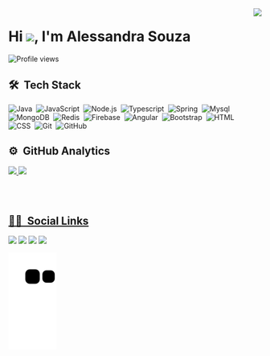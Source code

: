 <img align="right" height="500em" src="https://raw.githubusercontent.com/gist/Alessa-LO220620/1a49d5644cfc13687e7061f1df6d8a20/raw/65a845acec51e05e4687cbf775a5f62eb60da8f8/cardgithub.svg"/>
<h1 align="left">Hi <img src="https://raw.githubusercontent.com/kaueMarques/kaueMarques/master/hi.gif" width="30px">, I'm Alessandra Souza</h1>
<p align="left"> <img src="https://komarev.com/ghpvc/?username=Alessa-LO220620&color=green" alt="Profile views" /> </p>

## 🛠 &nbsp;Tech Stack

![Java](https://img.shields.io/badge/-Java-05122A?style=flat&logo=java)&nbsp;
![JavaScript](https://img.shields.io/badge/-JavaScript-05122A?style=flat&logo=javascript)&nbsp;
![Node.js](https://img.shields.io/badge/-Node.js-05122A?style=flat&logo=node.js)&nbsp;
![Typescript](https://img.shields.io/badge/-Typescript-05122A?style=flat&logo=typescript)&nbsp;
![Spring](https://img.shields.io/badge/-Spring-05122A?style=flat&logo=spring)&nbsp;
![Mysql](https://img.shields.io/badge/-MySql-05122A?style=flat&logo=mysql)&nbsp;
![MongoDB](https://img.shields.io/badge/-MongoDB-05122A?style=flat&logo=mongodb)&nbsp;
![Redis](https://img.shields.io/badge/-Redis-05122A?style=flat&logo=redis)&nbsp;
![Firebase](https://img.shields.io/badge/-Firebase-05122A?style=flat&logo=firebase)&nbsp;
![Angular](https://img.shields.io/badge/-Angular-05122A?style=flat&logo=angular)&nbsp;
![Bootstrap](https://img.shields.io/badge/-Bootstrap-05122A?style=flat&logo=bootstrap)&nbsp;
![HTML](https://img.shields.io/badge/-HTML-05122A?style=flat&logo=HTML5)&nbsp;
![CSS](https://img.shields.io/badge/-CSS-05122A?style=flat&logo=CSS3&logoColor=1572B6)&nbsp;
![Git](https://img.shields.io/badge/-Git-05122A?style=flat&logo=git)&nbsp;
![GitHub](https://img.shields.io/badge/-GitHub-05122A?style=flat&logo=github)&nbsp;


## ⚙️ &nbsp;GitHub Analytics
<p align="left">
 <a href="https://github.com/Alessa-LO220620">
  <img width="530em" src="https://github-readme-stats.vercel.app/api?username=Alessa-LO220620&show_icons=true&theme=dracula&include_all_commits=true&count_private=true"/>
  <img width="530em" src="https://github-readme-stats.vercel.app/api/top-langs/?username=Alessa-LO220620&layout=compact&langs_count=7&theme=dracula"/>
</p>

<br><br>

## 👩‍💻 &nbsp;Social Links

<div>
 <a href="https://www.linkedin.com/in/alessandra-de-souza-295122199/" target="_blank"><img src="https://img.shields.io/badge/-LinkedIn-%230077B5?style=for-the-badge&logo=linkedin&logoColor=white" target="_blank"></a> 
  <a href="https://www.instagram.com/lirio_da_ale.werk/" target="_blank"><img src="https://img.shields.io/badge/-Instagram-%23E4405F?style=for-the-badge&logo=instagram&logoColor=white" target="_blank"></a>
 	<a href="https://twitter.com/soumeale" target="_blank"><img src="https://img.shields.io/badge/twitter-9146FF?style=for-the-badge&logo=twitter&logoColor=white" target="_blank"></a>
  <a href = "mailto:alessa.sossa@gmail.com"><img src="https://img.shields.io/badge/-Gmail-%23333?style=for-the-badge&logo=gmail&logoColor=white" target="_blank"></a>
  
 
  ![Snake animation](https://github.com/Alessa-LO220620/Alessa-LO220620/blob/output/github-contribution-grid-snake.svg)
 
</div>





